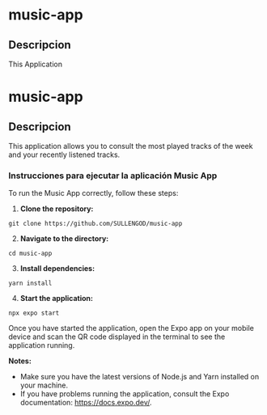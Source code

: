 #  music-app

  

##  Descripcion

This Application 
  


#  music-app

  

##  Descripcion
This application allows you to consult the most played tracks of the week and your recently listened tracks.

### Instrucciones para ejecutar la aplicación Music App
To run the Music App correctly, follow these steps:

1.  **Clone the repository:**

```
git clone https://github.com/SULLENGOD/music-app
```

2.  **Navigate to the directory:**

```
cd music-app
```

3.  **Install dependencies:**

```
yarn install
```

4.  **Start the application:**

```
npx expo start
```

Once you have started the application, open the Expo app on your mobile device and scan the QR code displayed in the terminal to see the application running.


**Notes:**

-   Make sure you have the latest versions of Node.js and Yarn installed on your machine.
-   If you have problems running the application, consult the Expo documentation: https://docs.expo.dev/.